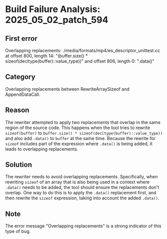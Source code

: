 # Build Failure Analysis: 2025_05_02_patch_594

## First error

Overlapping replacements: ./media/formats/mp4/es_descriptor_unittest.cc at offset 800, length 14: "(buffer.size() * sizeof(decltype(buffer)::value_type))" and offset 806, length 0: ".data()"

## Category
Overlapping replacements between RewriteArraySizeof and AppendDataCall.

## Reason
The rewriter attempted to apply two replacements that overlap in the same region of the source code. This happens when the tool tries to rewrite `sizeof(buffer)` to `buffer.size() * sizeof(decltype(buffer)::value_type))` and also add `.data()` to `buffer` at the same time. Because the rewrite for `sizeof` includes part of the expression where `.data()` is being added, it leads to overlapping replacements.

## Solution
The rewriter needs to avoid overlapping replacements. Specifically, when rewriting `sizeof` of an array that is also being used in a context where `.data()` needs to be added, the tool should ensure the replacements don't overlap. One way to do this is to apply the `.data()` replacement first, and then rewrite the `sizeof` expression, taking into account the added `.data()`.

## Note
The error message "Overlapping replacements" is a strong indicator of this type of bug.
